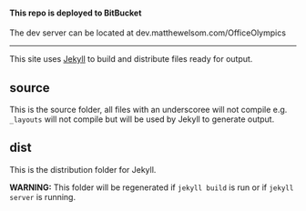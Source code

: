 #### This repo is deployed to BitBucket
The dev server can be located at dev.matthewelsom.com/OfficeOlympics

____


This site uses [Jekyll](http://jekyllrb.com/) to build and distribute files ready for output.

## source

This is the source folder, all files with an underscoree will not compile e.g. `_layouts` will not compile but will be used by Jekyll to generate output.

## dist

This is the distribution folder for Jekyll. 

**WARNING:** This folder will be regenerated if `jekyll build` is run or if `jekyll server` is running.